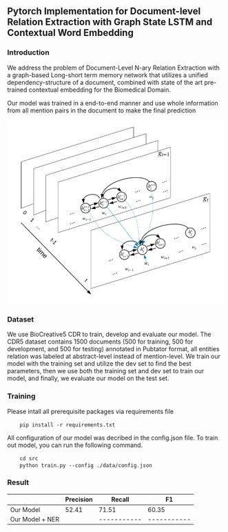 
## Pytorch Implementation for Document-level Relation Extraction with Graph State LSTM and Contextual Word Embedding

### Introduction

We address the problem of Document-Level N-ary Relation Extraction with a graph-based Long-short term memory network that utilizes a unified dependency-structure of a document, combined with state of the art pre-trained contextual embedding for the Biomedical Domain.

Our model was trained in a end-to-end manner and use whole information from all mention pairs in the document to make the final prediction

<img src="glstm.png" alt="drawing" width="500"/>

### Dataset

We use BioCreative5 CDR to train, develop and evaluate our model. The CDR5 dataset contains 1500 documents (500 for training, 500 for development, and 500 for testing) annotated in Pubtator format, all entities relation was labeled at abstract-level instead of mention-level. We train our model with the training set and utilize the dev set to find the best parameters, then we use both the training set and dev set to train our model, and finally, we evaluate our model on the test set.

### Training

Please intall all prerequisite packages via requirements file

```
    pip install -r requirements.txt
```

All configuration of our model was decribed in the config.json file. To train out model, you can run the following command.

```
    cd src
    python train.py --config ./data/config.json
```

### Result

|       | Precision | Recall | F1 |
| :----------- | ----------- | ----------- | ---------- |
| Our Model      |  52.41      | 71.51 | 60.35 |
| Our Model + NER   |         | ----------- | ----------- |
